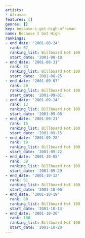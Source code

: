 ```yaml
---
artists:
- Afroman
features: []
genres: []
key: because-i-got-high-afroman
name: Because I Got High
rankings:
- end_date: '2001-08-24'
  rank: 67
  ranking_list: Billboard Hot 100
  start_date: '2001-08-18'
- end_date: '2001-08-31'
  rank: 33
  ranking_list: Billboard Hot 100
  start_date: '2001-08-25'
- end_date: '2001-09-07'
  rank: 20
  ranking_list: Billboard Hot 100
  start_date: '2001-09-01'
- end_date: '2001-09-14'
  rank: 13
  ranking_list: Billboard Hot 100
  start_date: '2001-09-08'
- end_date: '2001-09-21'
  rank: 15
  ranking_list: Billboard Hot 100
  start_date: '2001-09-15'
- end_date: '2001-09-28'
  rank: 19
  ranking_list: Billboard Hot 100
  start_date: '2001-09-22'
- end_date: '2001-10-05'
  rank: 38
  ranking_list: Billboard Hot 100
  start_date: '2001-09-29'
- end_date: '2001-10-12'
  rank: 61
  ranking_list: Billboard Hot 100
  start_date: '2001-10-06'
- end_date: '2001-10-19'
  rank: 88
  ranking_list: Billboard Hot 100
  start_date: '2001-10-13'
- end_date: '2001-10-26'
  rank: 100
  ranking_list: Billboard Hot 100
  start_date: '2001-10-20'
---
```


